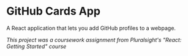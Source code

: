 # GitHub Cards App
A React application that lets you add GitHub profiles to a webpage.

*This project was a coursework assignment from Pluralsight's "React: Getting Started" course*